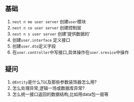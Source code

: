 ## 基础

1. `nest n mo user server` 创建`user`模块
2. `nest n co user server` 创建控制层
3. `nest n s user server` 创建'提供数据的'
4. 创建`user.interface` 定义接口
5. 创建`user.dto`定义字段
6. 在`user.controller`中写接口,具体操作在`user.srevice`中操作

## 疑问

1. `@Entity`是什么?以及那些参数装饰器怎么用?
2. 怎么处理异常,逻辑一场或数据库异常?
3. 怎么统一接口返回的数据结构,比如用data包一层等